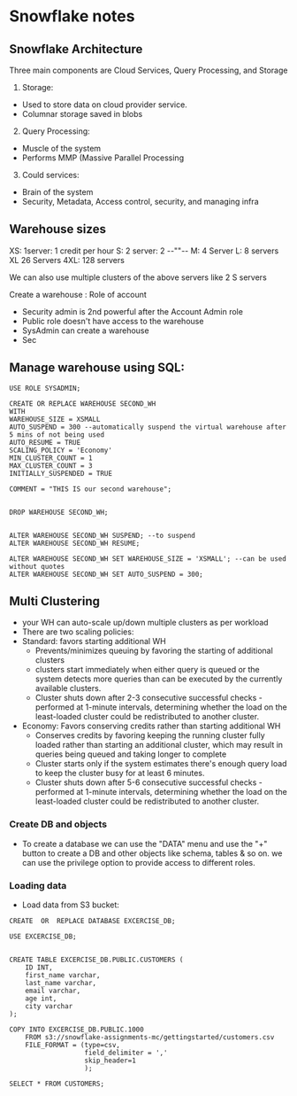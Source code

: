 # Snowflake notes 

## Snowflake Architecture
Three main components are Cloud Services, Query Processing, and Storage

1. Storage: 
- Used to store data on cloud provider service.
- Columnar storage saved in blobs
2. Query Processing:
- Muscle of the system
- Performs MMP (Massive Parallel Processing
3. Could services:
- Brain of the system
- Security, Metadata, Access control, security, and managing infra

## Warehouse sizes
XS: 1server: 1 credit per hour 
S: 2 server: 2 --""--
M: 4 Server
L: 8 servers
XL 26 Servers
4XL: 128 servers

We can also use multiple clusters of the above servers like 2 S servers 

Create a warehouse : 
Role of account 
- Security admin is 2nd powerful after the Account Admin role
- Public role doesn't have access to the warehouse
- SysAdmin can create a warehouse
- Sec

## Manage warehouse using SQL:
```
USE ROLE SYSADMIN;

CREATE OR REPLACE WAREHOUSE SECOND_WH
WITH 
WAREHOUSE_SIZE = XSMALL
AUTO_SUSPEND = 300 --automatically suspend the virtual warehouse after 5 mins of not being used
AUTO_RESUME = TRUE
SCALING_POLICY = 'Economy' 
MIN_CLUSTER_COUNT = 1
MAX_CLUSTER_COUNT = 3
INITIALLY_SUSPENDED = TRUE

COMMENT = "THIS IS our second warehouse";


DROP WAREHOUSE SECOND_WH;


ALTER WAREHOUSE SECOND_WH SUSPEND; --to suspend
ALTER WAREHOUSE SECOND_WH RESUME;

ALTER WAREHOUSE SECOND_WH SET WAREHOUSE_SIZE = 'XSMALL'; --can be used without quotes
ALTER WAREHOUSE SECOND_WH SET AUTO_SUSPEND = 300; 
```

## Multi Clustering 
 - your WH can auto-scale up/down multiple clusters as per workload
 -  There are two scaling policies:
   - Standard: favors starting additional WH
     - Prevents/minimizes queuing by favoring the starting of additional clusters
     - clusters start immediately when either query is queued or the system detects more queries than can be executed by the currently available clusters.
     - Cluster shuts down after 2-3 consecutive successful checks - performed at 1-minute intervals, determining whether the load on the least-loaded cluster could be redistributed to another cluster.  
   - Economy: Favors conserving credits rather than starting additional WH
     - Conserves credits by favoring keeping the running cluster fully loaded rather than starting an additional cluster, which may result in queries being queued and taking longer to complete
     - Cluster starts only if the system estimates there's enough query load to keep the cluster busy for at least 6 minutes.
     - Cluster shuts down after 5-6 consecutive successful checks - performed at 1-minute intervals, determining whether the load on the least-loaded cluster could be redistributed to another cluster.  
### Create DB and objects
- To create a database we can use the "DATA" menu and use the "+" button to create a DB and other objects like schema, tables & so on. we can use the privilege option to provide access to different roles.

### Loading data
- Load data from S3 bucket:
```
CREATE  OR  REPLACE DATABASE EXCERCISE_DB;

USE EXCERCISE_DB;


CREATE TABLE EXCERCISE_DB.PUBLIC.CUSTOMERS (
    ID INT,
    first_name varchar,
    last_name varchar,
    email varchar,
    age int,
    city varchar
);

COPY INTO EXCERCISE_DB.PUBLIC.1000
    FROM s3://snowflake-assignments-mc/gettingstarted/customers.csv
    FILE_FORMAT = (type=csv,
                   field_delimiter = ','
                   skip_header=1
                   );

SELECT * FROM CUSTOMERS;
```





